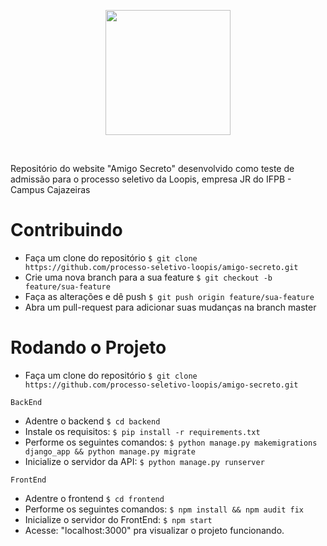 <p align="center">
  <img height=200 src="https://loopisjr.github.io/images/png.png">
</p><br>

Repositório do website "Amigo Secreto" desenvolvido como teste de admissão 
para o processo seletivo da Loopis, empresa JR do IFPB - Campus Cajazeiras

# Contribuindo

- Faça um clone do repositório ```$ git clone https://github.com/processo-seletivo-loopis/amigo-secreto.git```
- Crie uma nova branch para a sua feature ```$ git checkout -b feature/sua-feature```
- Faça as alterações e dê push ```$ git push origin feature/sua-feature```
- Abra um pull-request para adicionar suas mudanças na branch master

# Rodando o Projeto

- Faça um clone do repositório ```$ git clone https://github.com/processo-seletivo-loopis/amigo-secreto.git```

```
BackEnd
```
- Adentre o backend ```$ cd backend```
- Instale os requisitos: ```$ pip install -r requirements.txt```
- Performe os seguintes comandos: ```$ python manage.py makemigrations django_app && python manage.py migrate```
- Inicialize o servidor da API: ```$ python manage.py runserver```

```
FrontEnd
```
- Adentre o frontend ```$ cd frontend```
- Performe os seguintes comandos: ```$ npm install && npm audit fix```
- Inicialize o servidor do FrontEnd: ```$ npm start```
- Acesse: "localhost:3000" pra visualizar o projeto funcionando.
